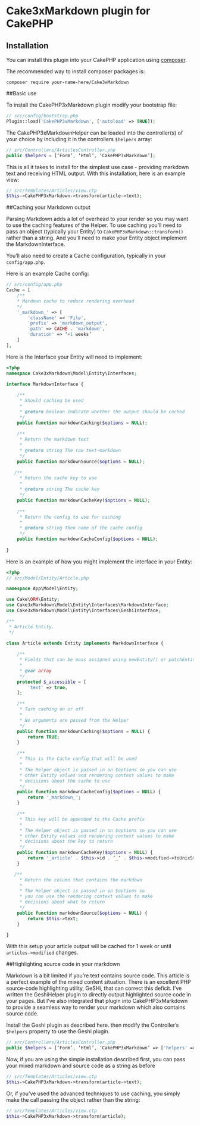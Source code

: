 # Cake3xMarkdown plugin for CakePHP

## Installation

You can install this plugin into your CakePHP application using [composer](http://getcomposer.org).

The recommended way to install composer packages is:

```
composer require your-name-here/Cake3xMarkdown
```

##Basic use

To install the CakePHP3xMarkdown plugin modify your bootstrap file:

```php
// src/config/bootstrap.php
Plugin::load('CakePHP3xMarkdown', ['autoload' => TRUE]);
```

The CakePHP3xMarkdownHelper can be loaded into the controller(s) of your choice by including it in the controllers `$helpers` array:

```php
// src/Controllers/ArticlesController.php
public $helpers = [‘Form’, ‘Html’, ‘CakePHP3xMarkdown’];
```

This is all it takes to install for the simplest use case - providing markdown text and receiving HTML output. With this installation, here is an example view:

```php
// src/Templates/Articles/view.ctp
$this->CakePHP3xMarkdown->transform(article->text);
```
##Caching your Markdown output

Parsing Markdown adds a lot of overhead to your render so you may want to use the caching features of the Helper. To use caching you’ll need to pass an object (typically your Entity) to `CakePHP3xMarkdown::transform()` rather than a string. And you’ll need to make your Entity object implement the MarkdownInterface.

You’ll also need to create a Cache configuration, typically in your `config/app.php`.


Here is an example Cache config:

```php
// src/config/app.php
Cache = [
    /**
    * Mardown cache to reduce rendering overhead
    */
    '_markdown_' => [
        'className' => 'File',
        'prefix' => 'markdown_output',
        'path' => CACHE . 'markdown',
        'duration' => ‘+1 weeks’
    ]
],
```

Here is the Interface your Entity will need to implement:

```php
<?php
namespace Cake3xMarkdown\Model\Entity\Interfaces;

interface MarkdownInterface {
        
    /**
     * Should caching be used
     * 
     * @return boolean Indicate whether the output should be cached
     */
    public function markdownCaching($options = NULL);
    
    /**
     * Return the markdown text
     * 
     * @return string The raw text-markdown
     */
    public function markdownSource($options = NULL);
    
   /**
     * Return the cache key to use
     * 
     * @return string The cache key
     */
    public function markdownCacheKey($options = NULL);
    
    /**
     * Return the config to use for caching
     * 
     * @return string Then name of the cache config
     */
    public function markdownCacheConfig($options = NULL);
    
}
```

Here is an example of how you might implement the interface in your Entity:

```php
<?php
// src/Model/Entity/Article.php

namespace App\Model\Entity;

use Cake\ORM\Entity;
use Cake3xMarkdown\Model\Entity\Interfaces\MarkdownInterface;
use Cake3xMarkdown\Model\Entity\Interfaces\GeshiInterface;

/**
 * Article Entity.
 */

class Article extends Entity implements MarkdownInterface {
    
    /**
     * Fields that can be mass assigned using newEntity() or patchEntity().
     *
     * @var array
     */
    protected $_accessible = [
        'text' => true,
    ];

    /**
     * Turn caching on or off
     *
     * No arguments are passed from the Helper
     */
    public function markdownCaching($options = NULL) {
        return TRUE;
    }

    /**
     * This is the Cache config that will be used
     *
     * The Helper object is passed in on $options so you can use
     * other Entity values and rendering context values to make
     * decisions about the cache to use
     */
    public function markdownCacheConfig($options = NULL) {
        return '_markdown_';
    }

    /**
     * This key will be appended to the Cache prefix
     *
     * The Helper object is passed in on $options so you can use
     * other Entity values and rendering context values to make
     * decisions about the key to return
     */
    public function markdownCacheKey($options = NULL) {
        return '_article' . $this->id . ‘_’ . $this->modified->toUnixString();
    }

   /**
     * Return the column that contains the markdown
     *
     * The Helper object is passed in on $options so
     * you can use the rendering context values to make
     * decisions about what to return
     */
    public function markdownSource($options = NULL) {
        return $this->text;
    }

}
```

With this setup your article output will be cached for 1 week or until `articles->modified` changes.

##Highlighting source code in your markdown

Markdown is a bit limited if you’re text contains source code. This article is a perfect example of the mixed content situation. There is an excellent PHP source-code highlighting utility, GeSHi, that can correct this deficit. I’ve written the GeshiHelper plugin to directly output highlighted source code in your pages. But I’ve also integrated that plugin into CakePHP3xMarkdown to provide a seamless way to render your markdown which also contains source code.

Install the Geshi plugin as described here. then modify the Controller’s `$helpers` property to use the Geshi plugin.

```php
// src/Controllers/ArticlesController.php
public $helpers = [‘Form’, ‘Html’, ‘CakePHP3xMarkdown’ => ['helpers' => 'Geshi.Geshi']];
```

Now, if you are using the simple installation described first, you can pass your mixed markdown and source code as a string as before

```php
// src/Templates/Articles/view.ctp
$this->CakePHP3xMarkdown->transform(article->text);
```

Or, if you’ve used the advanced techniques to use caching, you simply make the call passing the object rather than the string:

```php
// src/Templates/Articles/view.ctp
$this->CakePHP3xMarkdown->transform(article);
```


